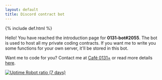 ```yaml
---
layout: default
title: Discord contract bot
---
```

{% include def.html %}

Hello! You have reached the introduction page for **0131-bot#2055**. The bot is used to host all my private coding contracts. If you want me to write you some functions for your own server, it'll be stored in this bot.

Want me to code for you? Contact me at [Café 0131+](https://discord.io/0131) or read more details [here](https://austinhuang.me/services).

[![Uptime Robot ratio (7 days)](https://img.shields.io/uptimerobot/ratio/7/m779261772-3308bb71700cb6d0fb2c4d4e.svg)](https://status.austinhuang.me)
